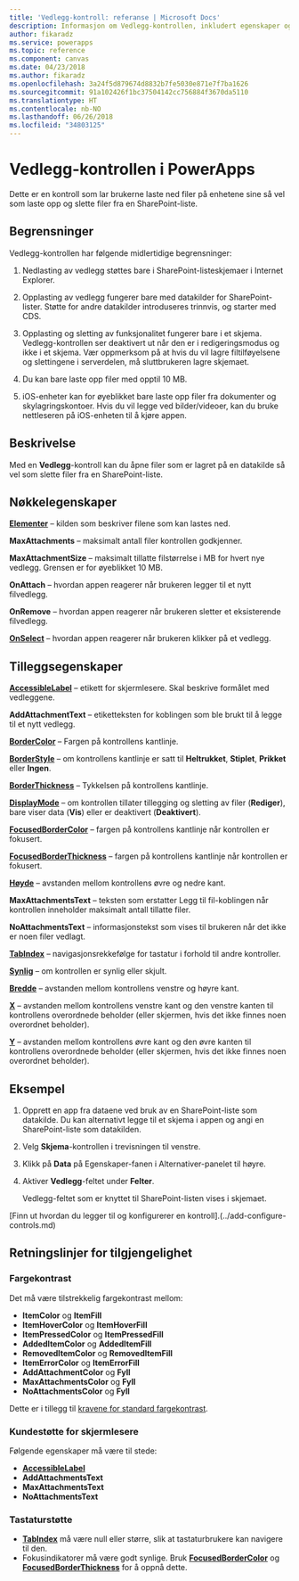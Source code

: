 ```yaml
---
title: 'Vedlegg-kontroll: referanse | Microsoft Docs'
description: Informasjon om Vedlegg-kontrollen, inkludert egenskaper og eksempler
author: fikaradz
ms.service: powerapps
ms.topic: reference
ms.component: canvas
ms.date: 04/23/2018
ms.author: fikaradz
ms.openlocfilehash: 3a24f5d879674d8832b7fe5030e871e7f7ba1626
ms.sourcegitcommit: 91a102426f1bc37504142cc756884f3670da5110
ms.translationtype: HT
ms.contentlocale: nb-NO
ms.lasthandoff: 06/26/2018
ms.locfileid: "34803125"
---
```

# <a name="attachments-control-in-powerapps"></a>Vedlegg-kontrollen i PowerApps
Dette er en kontroll som lar brukerne laste ned filer på enhetene sine så vel som laste opp og slette filer fra en SharePoint-liste.

## <a name="limitations"></a>Begrensninger
Vedlegg-kontrollen har følgende midlertidige begrensninger:
1. Nedlasting av vedlegg støttes bare i SharePoint-listeskjemaer i Internet Explorer.

1. Opplasting av vedlegg fungerer bare med datakilder for SharePoint-lister.  Støtte for andre datakilder introduseres trinnvis, og starter med CDS.

1. Opplasting og sletting av funksjonalitet fungerer bare i et skjema.  Vedlegg-kontrollen ser deaktivert ut når den er i redigeringsmodus og ikke i et skjema.   Vær oppmerksom på at hvis du vil lagre filtilføyelsene og slettingene i serverdelen, må sluttbrukeren lagre skjemaet.

1. Du kan bare laste opp filer med opptil 10 MB.  

1. iOS-enheter kan for øyeblikket bare laste opp filer fra dokumenter og skylagringskontoer. Hvis du vil legge ved bilder/videoer, kan du bruke nettleseren på iOS-enheten til å kjøre appen.

## <a name="description"></a>Beskrivelse
Med en **Vedlegg**-kontroll kan du åpne filer som er lagret på en datakilde så vel som slette filer fra en SharePoint-liste.

## <a name="key-properties"></a>Nøkkelegenskaper
**[Elementer](properties-core.md)** – kilden som beskriver filene som kan lastes ned.

**MaxAttachments** – maksimalt antall filer kontrollen godkjenner.

**MaxAttachmentSize** – maksimalt tillatte filstørrelse i MB for hvert nye vedlegg.  Grensen er for øyeblikket 10 MB.

**OnAttach** – hvordan appen reagerer når brukeren legger til et nytt filvedlegg.

**OnRemove** – hvordan appen reagerer når brukeren sletter et eksisterende filvedlegg.

**[OnSelect](properties-core.md)** – hvordan appen reagerer når brukeren klikker på et vedlegg.

## <a name="additional-properties"></a>Tilleggsegenskaper
**[AccessibleLabel](properties-accessibility.md)** – etikett for skjermlesere. Skal beskrive formålet med vedleggene.

**AddAttachmentText** – etiketteksten for koblingen som ble brukt til å legge til et nytt vedlegg.

**[BorderColor](properties-color-border.md)** – Fargen på kontrollens kantlinje.

**[BorderStyle](properties-color-border.md)** – om kontrollens kantlinje er satt til **Heltrukket**, **Stiplet**, **Prikket** eller **Ingen**.

**[BorderThickness](properties-color-border.md)** – Tykkelsen på kontrollens kantlinje.

**[DisplayMode](properties-core.md)** – om kontrollen tillater tillegging og sletting av filer (**Rediger**), bare viser data (**Vis**) eller er deaktivert (**Deaktivert**).

**[FocusedBorderColor](properties-color-border.md)** – fargen på kontrollens kantlinje når kontrollen er fokusert.

**[FocusedBorderThickness](properties-color-border.md)** – fargen på kontrollens kantlinje når kontrollen er fokusert.

**[Høyde](properties-size-location.md)** – avstanden mellom kontrollens øvre og nedre kant.

**MaxAttachmentsText** – teksten som erstatter Legg til fil-koblingen når kontrollen inneholder maksimalt antall tillatte filer.

**NoAttachmentsText** – informasjonstekst som vises til brukeren når det ikke er noen filer vedlagt.

**[TabIndex](properties-accessibility.md)** – navigasjonsrekkefølge for tastatur i forhold til andre kontroller.

**[Synlig](properties-core.md)** – om kontrollen er synlig eller skjult.

**[Bredde](properties-size-location.md)** – avstanden mellom kontrollens venstre og høyre kant.

**[X](properties-size-location.md)** – avstanden mellom kontrollens venstre kant og den venstre kanten til kontrollens overordnede beholder (eller skjermen, hvis det ikke finnes noen overordnet beholder).

**[Y](properties-size-location.md)** – avstanden mellom kontrollens øvre kant og den øvre kanten til kontrollens overordnede beholder (eller skjermen, hvis det ikke finnes noen overordnet beholder).


## <a name="example"></a>Eksempel
1. Opprett en app fra dataene ved bruk av en SharePoint-liste som datakilde.  Du kan alternativt legge til et skjema i appen og angi en SharePoint-liste som datakilden.

2. Velg **Skjema**-kontrollen i trevisningen til venstre.

3. Klikk på **Data** på Egenskaper-fanen i Alternativer-panelet til høyre.

4. Aktiver **Vedlegg**-feltet under **Felter**.

    Vedlegg-feltet som er knyttet til SharePoint-listen vises i skjemaet.

[Finn ut hvordan du legger til og konfigurerer en kontroll].(../add-configure-controls.md)


## <a name="accessibility-guidelines"></a>Retningslinjer for tilgjengelighet
### <a name="color-contrast"></a>Fargekontrast
Det må være tilstrekkelig fargekontrast mellom:
* **ItemColor** og **ItemFill**
* **ItemHoverColor** og **ItemHoverFill**
* **ItemPressedColor** og **ItemPressedFill**
* **AddedItemColor** og **AddedItemFill**
* **RemovedItemColor** og **RemovedItemFill**
* **ItemErrorColor** og **ItemErrorFill**
* **AddAttachmentColor** og **Fyll**
* **MaxAttachmentsColor** og **Fyll**
* **NoAttachmentsColor** og **Fyll**

Dette er i tillegg til [kravene for standard fargekontrast](../accessible-apps-color.md).

### <a name="screen-reader-support"></a>Kundestøtte for skjermlesere
Følgende egenskaper må være til stede:
* **[AccessibleLabel](properties-accessibility.md)**
* **AddAttachmentsText**
* **MaxAttachmentsText**
* **NoAttachmentsText**

### <a name="keyboard-support"></a>Tastaturstøtte
* **[TabIndex](properties-accessibility.md)** må være null eller større, slik at tastaturbrukere kan navigere til den.
* Fokusindikatorer må være godt synlige. Bruk **[FocusedBorderColor](properties-color-border.md)** og **[FocusedBorderThickness](properties-color-border.md)** for å oppnå dette.
